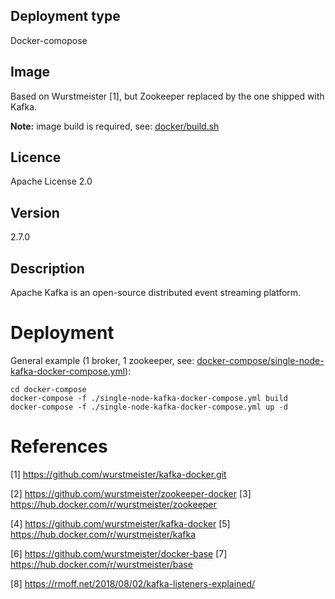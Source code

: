 ## Deployment type

Docker-comopose

## Image

Based on Wurstmeister [1], but Zookeeper replaced by the one shipped with Kafka.

__Note:__ image build is required, see: [docker/build.sh](docker/build.sh)

## Licence

Apache License 2.0

## Version

2.7.0

## Description

Apache Kafka is an open-source distributed event streaming platform.


# Deployment

General example (1 broker, 1 zookeeper, see: [docker-compose/single-node-kafka-docker-compose.yml](docker-compose/single-node-kafka-docker-compose.yml)):

```
cd docker-compose
docker-compose -f ./single-node-kafka-docker-compose.yml build
docker-compose -f ./single-node-kafka-docker-compose.yml up -d
```






# References

[1] https://github.com/wurstmeister/kafka-docker.git

[2] https://github.com/wurstmeister/zookeeper-docker
[3] https://hub.docker.com/r/wurstmeister/zookeeper

[4] https://github.com/wurstmeister/kafka-docker
[5] https://hub.docker.com/r/wurstmeister/kafka

[6] https://github.com/wurstmeister/docker-base
[7] https://hub.docker.com/r/wurstmeister/base

[8] https://rmoff.net/2018/08/02/kafka-listeners-explained/


